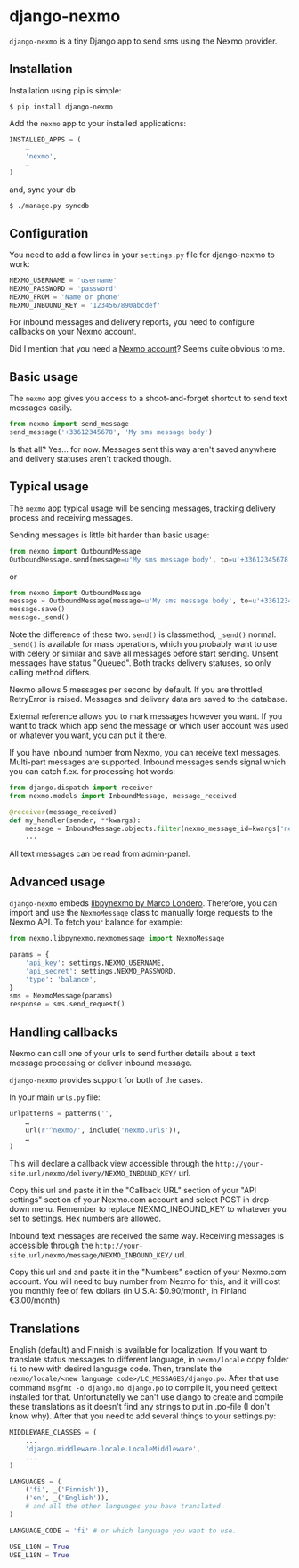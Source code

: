 # django-nexmo

`django-nexmo` is a tiny Django app to send sms using the Nexmo provider.

## Installation

Installation using pip is simple:

    $ pip install django-nexmo

Add the `nexmo` app to your installed applications:

```python
INSTALLED_APPS = (
    …
    'nexmo',
    …
)
```

and, sync your db
    
    $ ./manage.py syncdb

## Configuration

You need to add a few lines in your `settings.py` file for django-nexmo to work:

```python
NEXMO_USERNAME = 'username'
NEXMO_PASSWORD = 'password'
NEXMO_FROM = 'Name or phone'
NEXMO_INBOUND_KEY = '1234567890abcdef'
```

For inbound messages and delivery reports, you need to configure callbacks on your Nexmo account.

Did I mention that you need a [Nexmo account](https://www.nexmo.com/)?
Seems quite obvious to me.


## Basic usage

The `nexmo` app gives you access to a shoot-and-forget shortcut to send text messages easily.

```python
from nexmo import send_message
send_message('+33612345678', 'My sms message body')
```

Is that all? Yes… for now. Messages sent this way aren't saved anywhere and delivery statuses aren't tracked though.

## Typical usage

The `nexmo` app typical usage will be sending messages, tracking delivery process and receiving messages.

Sending messages is little bit harder than basic usage:

```python
from nexmo import OutboundMessage
OutboundMessage.send(message=u'My sms message body', to=u'+33612345678')
```
    
or

```python
from nexmo import OutboundMessage
message = OutboundMessage(message=u'My sms message body', to=u'+33612345678', external_reference=u'celery')   
message.save()
message._send()
```

Note the difference of these two. `send()` is classmethod, `_send()` normal. `_send()` is available for mass operations,
which you probably want to use with celery or similar and save all messages before start sending. Unsent messages have status
"Queued". Both tracks delivery statuses, so only calling method differs.

Nexmo allows 5 messages per second by default. If you are throttled, RetryError is raised. Messages and delivery data 
are saved to the database.

External reference allows you to mark messages however you want. If you want to track which app send the message
or which user account was used or whatever you want, you can put it there.

If you have inbound number from Nexmo, you can receive text messages. Multi-part messages are supported. Inbound
messages sends signal which you can catch f.ex. for processing hot words:

```python
from django.dispatch import receiver
from nexmo.models import InboundMessage, message_received

@receiver(message_received)
def my_handler(sender, **kwargs):
    message = InboundMessage.objects.filter(nexmo_message_id=kwargs['nexmo_message_id'])
    ...
```

All text messages can be read from admin-panel.

## Advanced usage

`django-nexmo` embeds [libpynexmo by Marco Londero](https://github.com/marcuz/libpynexmo).
Therefore, you can import and use the `NexmoMessage` class to manually forge
requests to the Nexmo API. To fetch your balance for example:

```python
from nexmo.libpynexmo.nexmomessage import NexmoMessage

params = {
    'api_key': settings.NEXMO_USERNAME,
    'api_secret': settings.NEXMO_PASSWORD,
    'type': 'balance',
}
sms = NexmoMessage(params)
response = sms.send_request()
```


## Handling callbacks

Nexmo can call one of your urls to send further details about a text message processing or deliver inbound message.

`django-nexmo` provides support for both of the cases.

In your main `urls.py` file:

```python
urlpatterns = patterns('',
    …
    url(r'^nexmo/', include('nexmo.urls')),
    …
)
```

This will declare a callback view accessible through the
`http://your-site.url/nexmo/delivery/NEXMO_INBOUND_KEY/` url.

Copy this url and paste it in the "Callback URL" section of your "API settings"
section of your Nexmo.com account and select POST in drop-down menu. Remember to replace NEXMO_INBOUND_KEY to whatever
you set to settings. Hex numbers are allowed.

Inbound text messages are received the same way. Receiving messages is accessible through the
`http://your-site.url/nexmo/message/NEXMO_INBOUND_KEY/` url.

Copy this url and and paste it in the "Numbers" section of your Nexmo.com account. You will need to buy number
from Nexmo for this, and it will cost you monthly fee of few dollars (in U.S.A: $0.90/month, in Finland €3.00/month)

## Translations

English (default) and Finnish is available for localization. If you want to translate status messages to different language, in `nexmo/locale`
copy folder `fi` to new with desired language code. Then, translate the `nexmo/locale/<new language code>/LC_MESSAGES/django.po`. After that
use command `msgfmt -o django.mo django.po` to compile it, you need gettext installed for that. Unfortunatelly we can't use django to create
and compile these translations as it doesn't find any strings to put in .po-file (I don't know why). After that you need to add several things
to your settings.py:

```python
MIDDLEWARE_CLASSES = (
    ...
    'django.middleware.locale.LocaleMiddleware',
    ...
)

LANGUAGES = (
    ('fi', _('Finnish')),
    ('en', _('English')),
    # and all the other languages you have translated.
)

LANGUAGE_CODE = 'fi' # or which language you want to use.

USE_L10N = True
USE_L18N = True
```